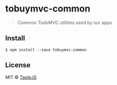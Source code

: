 # tobuymvc-common

> Common TodoMVC utilities used by our apps


## Install

```
$ npm install --save tobuymvc-common
```


## License

MIT © [TasteJS](http://tastejs.com)
